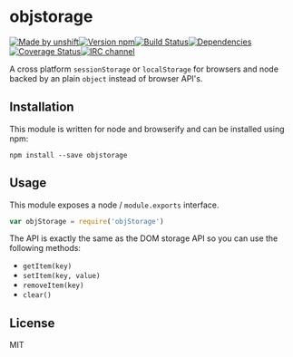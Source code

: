 # objstorage

[![Made by unshift][made-by]](http://unshift.io)[![Version npm][version]](http://browsenpm.org/package/objstorage)[![Build Status][build]](https://travis-ci.org/unshiftio/objstorage)[![Dependencies][david]](https://david-dm.org/unshiftio/objstorage)[![Coverage Status][cover]](https://coveralls.io/r/unshiftio/objstorage?branch=master)[![IRC channel][irc]](http://webchat.freenode.net/?channels=unshift)

[made-by]: https://img.shields.io/badge/made%20by-unshift-00ffcc.svg?style=flat-square
[version]: https://img.shields.io/npm/v/objstorage.svg?style=flat-square
[build]: https://img.shields.io/travis/unshiftio/objstorage/master.svg?style=flat-square
[david]: https://img.shields.io/david/unshiftio/objstorage.svg?style=flat-square
[cover]: https://img.shields.io/coveralls/unshiftio/objstorage/master.svg?style=flat-square
[irc]: https://img.shields.io/badge/IRC-irc.freenode.net%23unshift-00a8ff.svg?style=flat-square

A cross platform `sessionStorage` or `localStorage` for browsers and node backed
by an plain `object` instead of browser API's.

## Installation

This module is written for node and browserify and can be installed using npm:

```
npm install --save objstorage
```

## Usage

This module exposes a node / `module.exports` interface.

```js
var objStorage = require('objStorage')
```

The API is exactly the same as the DOM storage API so you can use the following
methods:

- `getItem(key)`
- `setItem(key, value)`
- `removeItem(key)`
- `clear()`

## License

MIT
